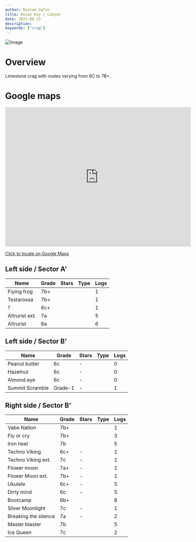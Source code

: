 ```yaml
---
author: Rustam Safin
title: Kozan Koy / Canyon
date: 2023-06-13
description:
keywords: ["crag"]
---
```


![Image](/kozan-koy/canyon.jpg)

# Overview

Limestone crag with routes varying from 6C to 7B+.

# Google maps

<iframe src="https://www.google.com/maps/embed?pb=!1m17!1m12!1m3!1d4111.9011160453665!2d33.13608174370264!3d35.31571296547048!2m3!1f0!2f0!3f0!3m2!1i1024!2i768!4f13.1!3m2!1m1!2zMzXCsDE4JzU2LjYiTiAzM8KwMDgnMjAuMyJF!5e1!3m2!1sen!2s!4v1686649087685!5m2!1sen!2s" width="600" height="450" style="border:0;" allowfullscreen="" loading="lazy" referrerpolicy="no-referrer-when-downgrade"></iframe>

[Click to locate on Google Maps](https://goo.gl/maps/PYWwPJSztvRs9ax5A)


## Left side / Sector A'

| Name           | Grade | Stars | Type | Logs |
| -------------- | ----- | ----- | ---- | ---- |
| Flying frog    | 7b+   |       |      | 1    |
| Testarossa     | 7b+   |       |      | 1    |
| ?              | 6c+   |       |      | 1    |
| Altrurist ext. | 7a    |       |      | 5    |
| Altrurist      | 6a    |       |      | 6    |

## Left side / Sector B'

| Name            | Grade   | Stars | Type | Logs |
| --------------- | ------- | ----- | ---- | ---- |
| Peanut butter   | 6c      | -     |      | 0    |
| Hazelnut        | 6c      | -     |      | 0    |
| Almond eye      | 6c      | -     |      | 0    |
| Summit Scramble | Grade-1 | -     |      | 1    |

##  Right side / Sector B'

| Name                 | Grade | Stars | Type | Logs |
| -------------------- | ----- | ----- | ---- | ---- |
| Vabe Nation          | 7b+   |       |      | 1    |
| Fly or cry           | 7b+   |       |      | 3    |
| Iron heel            | 7b    |       |      | 5    |
| Techno Viking        | 6c+   | -     |      | 1    |
| Techno Viking ext.   | 7c    | -     |      | 1    |
| Flower moon          | 7a+   | -     |      | 1    |
| Flower Moon ext.     | 7b+   | -     |      | 1    |
| Ukulele              | 6c+   | -     |      | 5    |
| Dirty mind           | 6c    | -     |      | 5    |
| Bootcamp             | 6b+   |       |      | 8    |
| Silver Moonlight     | 7c    | -     |      | 1    |
| Breaking the silence | 7a    | -     |      | 2    |
| Master blaster       | 7b    |       |      | 5    |
| Ice Queen            | 7c    |       |      | 2    |
